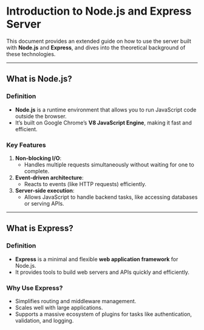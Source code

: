 # **Introduction to Node.js and Express Server**

This document provides an extended guide on how to use the server built with **Node.js** and **Express**, and dives into the theoretical background of these technologies.

---

## **What is Node.js?**

### **Definition**
- **Node.js** is a runtime environment that allows you to run JavaScript code outside the browser.
- It’s built on Google Chrome’s **V8 JavaScript Engine**, making it fast and efficient.

### **Key Features**
1. **Non-blocking I/O**:
   - Handles multiple requests simultaneously without waiting for one to complete.
2. **Event-driven architecture**:
   - Reacts to events (like HTTP requests) efficiently.
3. **Server-side execution**:
   - Allows JavaScript to handle backend tasks, like accessing databases or serving APIs.

---

## **What is Express?**

### **Definition**
- **Express** is a minimal and flexible **web application framework** for Node.js.
- It provides tools to build web servers and APIs quickly and efficiently.

### **Why Use Express?**
- Simplifies routing and middleware management.
- Scales well with large applications.
- Supports a massive ecosystem of plugins for tasks like authentication, validation, and logging.
